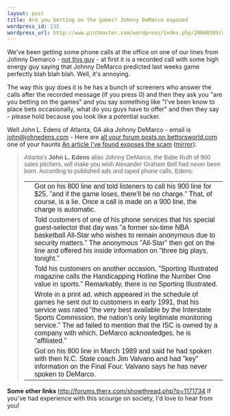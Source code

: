 ```yaml
--- 
layout: post
title: Are you betting on the games? Johnny DeMarco exposed
wordpress_id: 132
wordpress_url: http://www.pintmaster.com/wordpress/index.php/20060309/are-you-betting-on-the-games-johnny-demarco-exposed/
---
```

We've been getting some phone calls at the office on one of our lines from Johnny Demarco - <a href="http://www.johnnydemarco.com/">not this guy</a> - at first it is a recorded call with some high energy guy saying that Johnny DeMarco predicted last weeks game perfectly blah blah blah. Well, it's annoying.

The way this guy does it is he has a bunch of screeners who answer the calls after the recorded message (if you press 0) and then they ask you "are you betting on the games" and you say something like "I've been know to place bets occasionally, what do you guys have to offer" and then they say - please hold because you look like a potential sucker.

Well John L. Edens of Atlanta, GA aka Johnny DeMarco - email is john@johnedens.com - Here are <a href="http://bettorsworld.com/web/forums/search.php?searchid=141401">all your forum posts on bettorsworld.com</a> one of your haunts
<a href="http://72.14.203.104/search?q=cache:hlavYIFyKwwJ:www.sportswire.com/phl/faq/utb/siarticle.asp+%22John+L.+Edens%22&hl=en&gl=us&ct=clnk&cd=3&client=firefox-a">An article I've found exposes the scam</a> (<a href="http://www.sportswagers.ca/touts/touts_details.asp?Tout_ID=3">mirror</a>):
<blockquote><font face="arial, Arial, Helvetica">Atlanta's <strong>John L. Edens </strong>alias Johnny DeMarco, the Babe Ruth of 900 sales pitchers, will make you wish Alexander Graham Bell had never been born. According to published ads and taped phone calls, Edens:</font>

<font face="arial, Arial, Helvetica"> </font>

<!--mstheme--><!--msthemelist-->
<table width="100%" cellspacing="0" cellpadding="0" border="0">
<tr>
<td valign="baseline" style="width: 42px"></td>
<td valign="top" style="width: 100%"><!--mstheme--><font face="arial, Arial, Helvetica"> Got on his 800 line and told listeners to call his 900         line for $25, "and if the game loses, there'll be no         charge." That, of course, is a lie. Once a call is         made on a 900 line, the charge is automatic. <!--mstheme--></font><!--msthemelist--></td>
</tr>
<tr>
<td valign="baseline" style="width: 42px"></td>
<td valign="top" style="width: 100%"><!--mstheme--><font face="arial, Arial, Helvetica"> Told customers of one of his phone services that his         special guest-selector that day was "a former         six-time NBA basketball All-Star who wishes to remain         anonymous due to security matters." The anonymous         "All-Star" then got on the line and offered his         inside information on "three big plays,         tonight." <!--mstheme--></font><!--msthemelist--></td>
</tr>
<tr>
<td valign="baseline" style="width: 42px"></td>
<td valign="top" style="width: 100%"><!--mstheme--><font face="arial, Arial, Helvetica"> Told his customers on another occasion, "Sporting         Illustrated magazine calls the Handicapping Hotline the         Number One value in sports." Remarkably, there is no         Sporting Illustrated. <!--mstheme--></font><!--msthemelist--></td>
</tr>
<tr>
<td valign="baseline" style="width: 42px"></td>
<td valign="top" style="width: 100%"><!--mstheme--><font face="arial, Arial, Helvetica"> Wrote in a print ad, which appeared in the schedule of         games he sent out to customers in early 1991, that his         service was rated "the very best available by the         Interstate Sports Commission, the nation's only         legitimate monitoring service." The ad failed to         mention that the ISC is owned by a company with which,         DeMarco acknowledges, he is "affiliated." <!--mstheme--></font><!--msthemelist--></td>
</tr>
<tr>
<td valign="baseline" style="width: 42px"></td>
<td valign="top" style="width: 100%"><!--mstheme--><font face="arial, Arial, Helvetica"> Got on his 800 line in March 1989 and said he had spoken         with then N.C. State coach Jim Valvano and had         "key" information on the Final Four. Valvano         says he has never spoken to DeMarco. <!--mstheme--></font><!--msthemelist--></td>
</tr>
</table>
</blockquote>
<strong>Some other links</strong>
<a href="http://forums.therx.com/showthread.php?p=1171734">http://forums.therx.com/showthread.php?p=1171734</a>
If you've had experience with this scourge on society, I'd love to hear from you!
